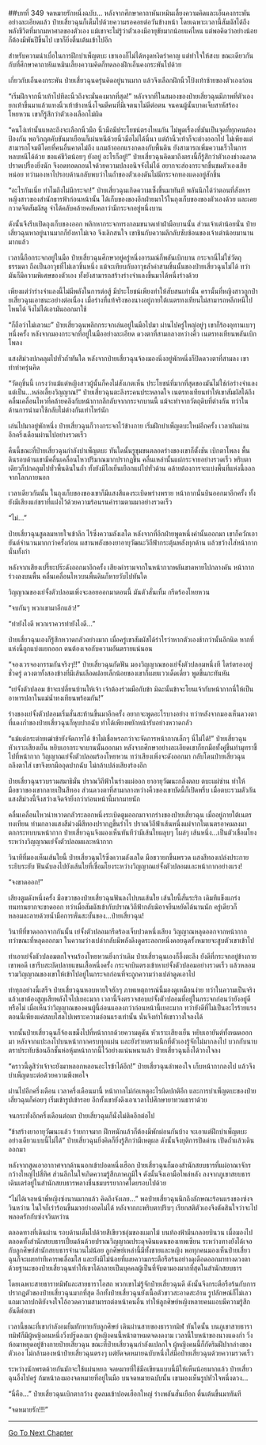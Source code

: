 ##บทที่ 349 จดหมายรักหนึ่งฉบับ...
หลังจากศึกษาคาถาหันเหมินเลี้ยงความคิดและเอ็นคงกระพันอย่างละเอียดแล้ว ป๋ายเสี่ยวฉุนก็เต็มไปด้วยความรอคอยต่อวันข้างหน้า โดยเฉพาะเวลานี้สัมผัสได้ถึงพลังชีวิตที่มากมหาศาลของตัวเอง แม้เขาจะไม่รู้ว่าตัวเองมีอายุขัยมากน้อยแค่ไหน แต่พอคิดว่าอย่างน้อยก็ต้องมีพันปีขึ้นไป เขาก็ยิ่งตื่นเต้นเข้าไปอีก

สำหรับความน่าเบื่อในการฝึกบำเพ็ญตบะ เขาเองก็ไม่ได้หงุดหงิดรำคาญ แต่ทำใจให้สงบ ขณะเดียวกันกับที่ศึกษาคาถาหันเหมินเลี้ยงความคิดก็ทดลองฝึกเอ็นคงกระพันไปด้วย

เกี่ยวกับเอ็นคงกระพัน ป๋ายเสี่ยวฉุนครุ่นคิดอยู่นานมาก แล้วจึงเลือกฝึกนิ้วโป้งเท้าซ้ายของตัวเองก่อน

“เริ่มฝึกจากนิ้วเท้าไปทีละนิ้วถึงจะมั่นคงมากที่สุด!” หลังจากที่ในสมองของป๋ายเสี่ยวฉุนมีภาพที่ตัวเองยกเท้าขึ้นมาแล้วแทงนิ้วเท้าข้างหนึ่งโจมตีคนที่มีเจตนาไม่ดีต่อตน จนคนผู้นั้นบาดเจ็บสาหัสร้องโหยหวน เขาก็รู้สึกว่าตัวเองเลือกไม่ผิด

“คนโง่เท่านั้นแหละถึงจะเลือกนิ้วมือ นิ้วมือมีประโยชน์ตรงไหนกัน ไม่พูดเรื่องที่มันเป็นจุดที่ทุกคนต้องป้องกัน พอวิกฤตคับขันมาเยือนก็เผ่นหนีด้วยนิ้วมือไม่ได้นี่นา แต่ถ้านิ้วเท้าก็จะต่างออกไป ไม่เพียงแต่สามารถโจมตีโดยที่คนอื่นคาดไม่ถึง แถมถ้าออกแรงกดลงกับพื้นดิน ยังสามารถเพิ่มความเร็วในการหลบหนีได้ด้วย ขอแค่ชีวิตน้อยๆ ยังอยู่ อะไรก็อยู่!” ป๋ายเสี่ยวฉุนคิดมาถึงตรงนี้ก็รู้สึกว่าตัวเองช่างฉลาดปราดเปรื่องยิ่งนัก จึงอดทอดถอนใจด้วยความปลงอนิจจังไม่ได้ อยากจะส่องกระจกชื่นชมตัวเองเสียหน่อย ทว่ามองหาไปรอบด้านกลับพบว่าในถ้ำของตัวเองดันไม่มีกระจกทองแดงอยู่สักชิ้น

“อะไรกันเนี่ย ทำไมถึงไม่มีกระจก!” ป๋ายเสี่ยวฉุนเกิดความเซ็งขึ้นมาทันที พลันนึกได้ว่าตอนที่สังหารหญิงสาวของสำนักธารฟ้าก่อนหน้านั้น ได้เก็บของของอีกฝ่ายมาไว้ในถุงเก็บของของตัวเองด้วย และเคยกวาดจิตสัมผัสดู จำได้คลับคล้ายคลับคลาว่ามีกระจกอยู่หนึ่งบาน

ดังนั้นจึงรีบเปิดถุงเก็บของออก พลิกหากระจกทรงกลมขนาดเท่าฝ่ามือบานนั้น ส่วนเจ้าเต่าน้อยนั่น ป๋ายเสี่ยวฉุนหาอยู่นานมากก็ยังหาไม่เจอ จึงเลิกสนใจ เขาชินกับความลึกลับซับซ้อนของเจ้าเต่าน้อยมานานมากแล้ว

เวลานี้ถือกระจกอยู่ในมือ ป๋ายเสี่ยวฉุนศึกษาอยู่ครู่หนึ่งอารมณ์ก็พลันเบิกบาน กระจกนี่ไม่ใช่วัตถุธรรมดา ถือเป็นอาวุธที่ไม่เลวชิ้นหนึ่ง แม้จะเทียบกับอาวุธล้ำค่าสามชิ้นนั้นของป๋ายเสี่ยวฉุนไม่ได้ ทว่ามันก็มีความพิเศษของตัวเอง ทั้งยังสามารถสร้างร่างจำแลงขึ้นมาได้หนึ่งร่างด้วย

เพียงแต่ว่าร่างจำแลงนี้ไม่มีพลังในการต่อสู้ มีประโยชน์เพียงทำให้สับสนเท่านั้น ครานั้นที่หญิงสาวถูกป๋ายเสี่ยวฉุนเอาชนะอย่างต่อเนื่อง เมื่อร่างที่แท้จริงของนางอยู่ภายใต้เนตรทงเทียนไม่สามารถหลีกหนีไปไหนได้ จึงไม่ได้เอามันออกมาใช้

“ก็ถือว่าไม่เลวนะ” ป๋ายเสี่ยวฉุนพลิกกระจกเล่นอยู่ในมือไปมา ผ่านไปครู่ใหญ่อยู่ๆ เขาก็ร้องอุทานเบาๆ หนึ่งครั้ง หลังจากมองกระจกที่อยู่ในมืออย่างละเอียด ดวงตาที่สามกลางหว่างคิ้ว เนตรทงเทียนพลันเบิกโพลง

แสงสีม่วงปกคลุมไปทั่วถ้ำทันใด หลังจากป๋ายเสี่ยวฉุนจ้องมองนิ่งอยู่พักหนึ่งก็ปิดดวงตาที่สามลง เขาทำท่าครุ่นคิด

“วัตถุชิ้นนี้ เกรงว่าแม้แต่หญิงสาวผู้นั้นก็คงไม่สังเกตเห็น ประโยชน์ที่มากที่สุดของมันไม่ใช่ก่อร่างจำแลง แต่เป็น...หล่อเลี้ยงวิญญาณ!” ป๋ายเสี่ยวฉุนตะลึงระคนประหลาดใจ เนตรทงเทียนทำให้เขาสัมผัสได้ถึงคลื่นเคลื่อนไหวที่คล้ายคลึงกับหน้ากากลึกลับจากกระจกบานนี้ แม้จะทำจากวัตถุดิบที่ต่างกัน ทว่าในด้านการนำมาใช้กลับไม่ต่างกันเท่าไหร่นัก

เล่นไปมาอยู่พักหนึ่ง ป๋ายเสี่ยวฉุนก็วางกระจกไว้ข้างกาย เริ่มฝึกบำเพ็ญตบะใหม่อีกครั้ง เวลาผันผ่าน อีกครึ่งเดือนผ่านไปอย่างรวดเร็ว

คืนนี้ขณะที่ป๋ายเสี่ยวฉุนกำลังบำเพ็ญตบะ ทันใดนั้นรูขุมขนตลอดร่างของเขาก็ตั้งชัน เบิกตาโพลง พื้นดินรอบด้านเขามีคลื่นเคลื่อนไหวปริมาณมากปรากฏขึ้น คลื่นเหล่านั้นแผ่กระจายอย่างรวดเร็ว พริบตาเดียวก็ปกคลุมไปทั่วพื้นดินในถ้ำ ทั้งยังมีไอเย็นเยือกแผ่ไปทั่วด้าน คล้ายต้องการจะแบ่งพื้นที่แห่งนี้ออกจากโลกภายนอก

เวลาเดียวกันนั้น ในถุงเก็บของของเขาก็มีแสงสีแดงระเบิดพร่างพราย หน้ากากนั่นบินออกมาอีกครั้ง ทั้งยังมีเสียงแก่ชราที่แฝงไว้ด้วยความร้อนรนคำรามตามมาอย่างรวดเร็ว

“ไม่...”

ป๋ายเสี่ยวฉุนสูดลมหายใจเข้าลึก ไร้ซึ่งความลังเลใด หลังจากที่อีกฝ่ายพูดหนึ่งคำนั้นออกมา เขาก็ควักเอายันต์จำนวนมากกว่าครั้งก่อน ผสานพลังของยาอายุวัฒนะวิถีฟ้ากระตุ้นพลังทุกด้าน แล้วขว้างใส่หน้ากากนั่นทั้งกำ

หลังจากเสียงเปรี๊ยะปร๊ะดังออกมาอีกครั้ง เสียงคำรามจากในหน้ากากพลันขาดหายไปกลางคัน หน้ากากร่วงลงบนพื้น คลื่นเคลื่อนไหวบนพื้นดินก็หายวับไปทันใด

วิญญาณของเย่จั้งตัวปลอมเพิ่งจะลอยออกมาตอนนี้ มันตัวสั่นเทิ้ม กรีดร้องโหยหวน

“จบกันๆ พวกเขามาอีกแล้ว!”

“ทำยังไงดี พวกเราควรทำยังไงดี...”

ป๋ายเสี่ยวฉุนเองก็รู้สึกหวาดกลัวอย่างมาก เมื่อครู่เขาสัมผัสได้รำไรว่าหากตัวเองช้ากว่านั้นอีกนิด หากที่แห่งนี้ถูกแบ่งแยกออก ตนต้องเจอกับความอันตรายแน่นอน

“จองเวรจองกรรมกันจริงๆ!!” ป๋ายเสี่ยวฉุนกัดฟัน มองวิญญาณของเย่จั้งตัวปลอมหนึ่งที ไตร่ตรองอยู่ชั่วครู่ ดวงตาทั้งสองข้างที่มีเส้นเลือดฝอยเล็กน้อยของเขาก็เผยแววเด็ดเดี่ยว พูดขึ้นกะทันหัน

“เย่จั้งตัวปลอม ข้าจะเปลี่ยนบ้านให้เจ้า เจ้าต้องร่วมมือกับข้า มิฉะนั้นข้าจะโยนเจ้ากับหน้ากากนี่ให้เป็นอาหารปลาในแม่น้ำทงเทียนพร้อมกัน!”

ร่างของเย่จั้งตัวปลอมเริ่มสั่นสะท้านขึ้นมาอีกครั้ง อยากจะพูดอะไรบางอย่าง ทว่าหลังจากมองเห็นดวงตาที่แดงก่ำของป๋ายเสี่ยวฉุนก็หุบปากฉับ ทำได้เพียงพยักหน้ารับอย่างหวาดกลัว

“แม้แต่กระต่ายเฒ่าข้ายังจัดการได้ ข้าไม่เชื่อหรอกว่าจะจัดการหน้ากากเล็กๆ นี่ไม่ได้!” ป๋ายเสี่ยวฉุนหัวเราะเสียงเย็น หยิบเอากระจกบานนั้นออกมา หลังจากศึกษาอย่างละเอียดเขาก็ยกมือทั้งคู่ขึ้นทำมุทราชี้ไปที่หน้ากาก วิญญาณเย่จั้งตัวปลอมร้องโหยหวน ทว่าเสียงเพิ่งจะดังออกมา กลับโดนป๋ายเสี่ยวฉุนถลึงตาใส่ เขาจึงยกมืออุดปากฉับ ไม่กล้าเปล่งเสียงร้องอีก

ป๋ายเสี่ยวฉุนรวบรวมสมาธิมั่น ปราณวิถีฟ้าในร่างแผ่ออก ยาอายุวัฒนะกลิ้งตลบ ตบะแผ่ซ่าน ทำให้มือขวาของเขากลายเป็นสีทอง ส่วนดวงตาที่สามกลางหว่างคิ้วของเขาบัดนี้ก็เปิดพรึ่บ เมื่อตบะรวมตัวกัน แสงสีม่วงนี้จึงสว่างเจิดจ้ายิ่งกว่าก่อนหน้านี้มากมายนัก

คลื่นเคลื่อนไหวน่าหวาดกลัวระลอกหนึ่งระเบิดตูมออกมาจากร่างของป๋ายเสี่ยวฉุน เมื่ออยู่ภายใต้เนตรทงเทียน ท่ามกลางแสงสีม่วงมีสีทองปรากฏขึ้นรำไร ปราณวิถีฟ้าเส้นหนึ่งแผ่จากในเนตรอาคมลงมาตกกระทบบนหน้ากาก ป๋ายเสี่ยวฉุนจึงมองเห็นทันทีว่ามีเส้นใยผลุบๆ โผล่ๆ เส้นหนึ่ง...เป็นตัวเชื่อมโยงระหว่างวิญญาณเย่จั้งตัวปลอมและหน้ากาก

วินาทีที่มองเห็นเส้นใยนี้ ป๋ายเสี่ยวฉุนไร้ซึ่งความลังเลใด มือขวายกขึ้นพรวด แสงสีทองเปล่งประกายระยิบระยับ ฟันฉับลงไปยังเส้นใยที่เชื่อมโยงระหว่างวิญญาณเย่จั้งตัวปลอมและหน้ากากอย่างแรง!

“จงขาดออก!”

เสียงตูมดังหนึ่งครั้ง มือขวาของป๋ายเสี่ยวฉุนฟันลงไปบนเส้นใย เส้นใยนี้สั่นระริก เดิมทีแข็งแกร่งทนทานยากจะขาดออก ทว่าเมื่อสัมผัสเข้ากับปราณวิถีฟ้ากลับมิอาจยืนหยัดได้นานนัก ครู่เดียวก็หลอมละลายด้วยน้ำมือการหั่นสะบั้นของ...ป๋ายเสี่ยวฉุน!

วินาทีที่ขาดออกจากกันนั้น เย่จั้งตัวปลอมกรีดร้องเจ็บปวดหนึ่งเสียง วิญญาณหลุดออกจากหน้ากาก ทว่าขณะที่หลุดออกมา ในความว่างเปล่ากลับมีพลังดึงดูดระลอกหนึ่งคอยฉุดรั้งหมายจะสูบตัวเขาเข้าไป

ทำเอาเย่จั้งตัวปลอมตกใจจนร้องโหยหวนยิ่งกว่าเดิม ป๋ายเสี่ยวฉุนเองก็อึ้งตะลึง ยังดีที่กระจกอยู่ข้างกายเขาพอดี เขารีบสะบัดปลายแขนเสื้อหนึ่งครั้ง กระจกบินตรงเข้าหาเย่จั้งตัวปลอมอย่างรวดเร็ว แล้วหลอมรวมวิญญาณของเขาให้เข้าไปอยู่ในกระจกก่อนที่จะถูกความว่างเปล่าดูดเอาไป

ทำทุกอย่างนี้เสร็จ ป๋ายเสี่ยวฉุนหอบหายใจฮักๆ ภาพเหตุการณ์นี้มองดูเหมือนง่าย ทว่าในความเป็นจริงแล้วเขาต้องสูญเสียพลังใจไปเยอะมาก เวลานี้จึงตรวจสอบเย่จั้งตัวปลอมที่อยู่ในกระจกก่อนว่ายังอยู่ดีหรือไม่ เมื่อเห็นว่าวิญญาณของคนผู้นี้อ่อนแอลงกว่าก่อนหน้านี้เยอะมาก ทว่ายังดีที่ไม่เป็นอะไรร้ายแรง ตอนนี้เพียงแค่สลบไสลไปเพราะความอ่อนแรงเท่านั้น นั่นจึงทำให้เขาวางใจลงได้

จากนั้นป๋ายเสี่ยวฉุนก็จ้องเขม็งไปที่หน้ากากด้วยความดุดัน หัวเราะเสียงเย็น หยิบเอายันต์ทั้งหมดออกมา หลังจากแปะลงไปบนหน้ากากครบทุกแผ่น และยังร่ายตราผนึกที่ตัวเองรู้จักไม่มากลงไป บวกกับนาบตราประทับซ้อนอีกชั้นห่อหุ้มหน้ากากนี้ไว้อย่างแน่นหนาแล้ว ป๋ายเสี่ยวฉุนถึงได้วางใจลง

“คราวนี้ดูสิว่าเจ้าจะยังมาหลอกหลอนอะไรข้าได้อีก!” ป๋ายเสี่ยวฉุนลำพองใจ เก็บหน้ากากลงไป แล้วจึงบำเพ็ญตบะต่อด้วยความพึงพอใจ

ผ่านไปอีกครึ่งเดือน เวลาครึ่งเดือนมานี้ หน้ากากไม่ก่อเหตุอะไรผิดปกติอีก และการบำเพ็ญตบะของป๋ายเสี่ยวฉุนก็ค่อยๆ เริ่มเข้ารูปเข้ารอย อีกทั้งเขายังดึงเอาเวลาไปศึกษายาทวนธาราด้วย

จนกระทั่งอีกครึ่งเดือนต่อมา ป๋ายเสี่ยวฉุนก็นั่งไม่ติดอีกต่อไป

“ข้าสร้างยาอายุวัฒนะแล้ว ร้ายกาจมาก ฝึกหนักแล้วก็ต้องมีพักผ่อนกันบ้าง จะเอาแต่ฝึกบำเพ็ญตบะอย่างเดียวแบบนี้ไม่ได้” ป๋ายเสี่ยวฉุนยิ่งคิดก็ยิ่งรู้สึกว่ามีเหตุผล ดังนั้นจึงยุติการปิดด่าน เปิดถ้ำแล้วเดินออกมา

หลังจากสูดเอาอากาศจากด้านนอกเข้าปอดหนึ่งเฮือก ป๋ายเสี่ยวฉุนก็มองสำนักสยบธารที่แผ่อาณาจักรกว้างใหญ่ไปสี่ทิศ ส่วนลึกในใจเกิดความรู้สึกภาคภูมิใจ ดังนั้นจึงเอามือไพล่หลัง ลงจากภูเขาสยบธาร เดินเตร่อยู่ในสำนักสยบธารพลางชื่นชมบรรยากาศโดยรอบไปด้วย

“ไม่ได้เจอหน้าพี่หญิงซ่งนานมากแล้ว คิดถึงจังเลย...” พอป๋ายเสี่ยวฉุนนึกถึงลักษณะร้อนแรงของซ่งจวินหว่าน ในใจก็เร่าร้อนขึ้นมาอย่างอดไม่ได้ หลังจากกะพริบตาปริบๆ เรียกสติตัวเองจึงตัดสินใจว่าจะไปพลอดรักกับซ่งจวินหว่าน

ตลอดทางที่เดินผ่าน รอบด้านเต็มไปด้วยสีเขียวชอุ่มของแมกไม้ บนท้องฟ้ามีนกลอยบินวน เมื่อมองไป ตลอดทั้งสำนักสยบธารเปี่ยมล้นด้วยปราณวิญญาณประดุจดินแดนของเทพเซียน ระหว่างทางยังได้เจอกับลูกศิษย์สำนักสยบธารจำนวนไม่น้อย ลูกศิษย์เหล่านี้มีทั้งชายและหญิง พอทุกคนมองเห็นป๋ายเสี่ยวฉุนก็จะเผยท่าทีเคารพเลื่อมใส และยังมีไม่น้อยที่เผยความกระตือรือร้นอย่างดุเดือดออกมาทางดวงตา ด้วยฐานะของป๋ายเสี่ยวฉุนทำให้เขาได้กลายเป็นบุคคลผู้เป็นที่จับตามองมากที่สุดในสำนักสยบธาร

โดยเฉพาะสายธาราทมิฬและสายธาราโอสถ พวกเขาไม่รู้จักป๋ายเสี่ยวฉุนดี ดังนั้นจึงกระตือรือร้นกับการปรากฏตัวของป๋ายเสี่ยวฉุนมากที่สุด อีกทั้งป๋ายเสี่ยวฉุนยังเนื้อตัวขาวสะอาดสะอ้าน รูปลักษณ์ก็ไม่เลว แถมเวลาปกติยังจงใจโอ้อวดความสามารถต่อหน้าคนอื่น ทำให้ลูกศิษย์หญิงหลายคนแอบมีความรู้สึกอันดีต่อเขา

เวลานี้ขณะที่เขากำลังอมยิ้มทักทายกับลูกศิษย์ เดินผ่านสายของธาราทมิฬ ทันใดนั้น บนภูเขาสายธาราทมิฬก็มีผู้หญิงคนหนึ่งวิ่งปรู๊ดลงมา ผู้หญิงคนนี้หน้าตาหมดจดงดงาม เวลานี้ใบหน้าของนางแดงก่ำ วิ่งห้อมาหยุดอยู่ข้างกายป๋ายเสี่ยวฉุน ขณะที่ป๋ายเสี่ยวฉุนกำลังแปลกใจ ผู้หญิงคนนี้ก็กัดริมฝีปากล่างของตัวเอง ไม่กล้ามองหน้าป๋ายเสี่ยวฉุนตรงๆ แต่ยัดจดหมายฉบับหนึ่งใส่มือป๋ายเสี่ยวฉุนด้วยความรวดเร็ว

ระหว่างนักพรตด้วยกันมักจะใช้แผ่นหยก จดหมายที่ใช้มือเขียนแบบนี้มีให้เห็นน้อยมากแล้ว ป๋ายเสี่ยวฉุนอึ้งไปครู่ ก้มหน้าลงมองจดหมายที่อยู่ในมือ บนจดหมายฉบับนั้น เขามองเห็นรูปหัวใจหนึ่งดวง...

“นี่คือ...” ป๋ายเสี่ยวฉุนเบิกตากว้าง สูดลมเข้าปอดเฮือกใหญ่ ร่างพลันสั่นเยือก ตื่นเต้นขึ้นมาทันที

“จดหมายรัก!!!”


------


[Go To Next Chapter]( ./24.md)